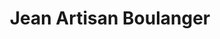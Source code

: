 ---
title: "Jean Artisan Boulanger"
url: /mimizan-plage/jean-artisan-boulanger/
shop: boulangerie
---